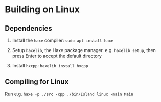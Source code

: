 # Building on Linux

## Dependencies

1. Install the `haxe` compiler: `sudo apt install haxe`

2. Setup `haxelib`, the Haxe package manager. e.g. `haxelib setup`, then press Enter to accept the default directory

3. Install `hxcpp`: `haxelib install hxcpp`

## Compiling for Linux

Run e.g. `haxe -p ./src -cpp ./bin/Island linux -main Main`